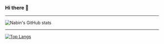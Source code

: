 ### Hi there 👋

---
![Nabin's GitHub stats](https://github-readme-stats.vercel.app/api?username=nabin747&show_icons=true&theme=radical&count_private=true)


<!-- ---
[![Readme Card](https://github-readme-stats.vercel.app/api/pin/?username=nabin747&repo=github-readme-stats)](https://github.com/nabin747/github-readme-stats) -->


---

[![Top Langs](https://github-readme-stats.vercel.app/api/top-langs/?username=nabin747&theme=blue-green)](https://github.com/thenawaraj/github-readme-stats)





<!--
**nabin747/nabin747** is a ✨ _special_ ✨ repository because its `README.md` (this file) appears on your GitHub profile.

Here are some ideas to get you started:

- 🔭 I’m currently working on ...
- 🌱 I’m currently learning ...
- 👯 I’m looking to collaborate on ...
- 🤔 I’m looking for help with ...
- 💬 Ask me about ...
- 📫 How to reach me: ...
- 😄 Pronouns: ...
- ⚡ Fun fact: ...
-->
